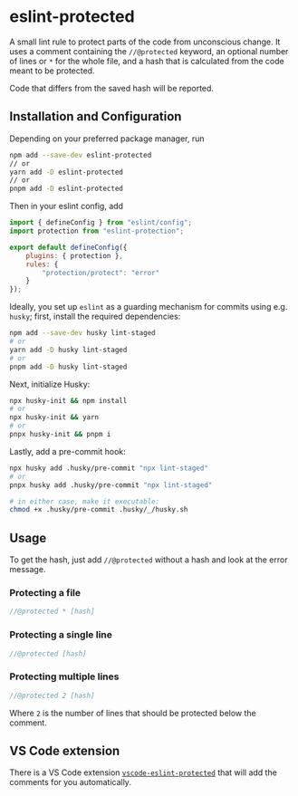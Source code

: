 # eslint-protected

A small lint rule to protect parts of the code from unconscious change. It uses a comment containing the `//@protected` keyword, an optional number of lines or `*` for the whole file, and a hash that is calculated from the code meant to be protected.

Code that differs from the saved hash will be reported.

## Installation and Configuration

Depending on your preferred package manager, run

```sh
npm add --save-dev eslint-protected
// or
yarn add -D eslint-protected
// or
pnpm add -D eslint-protected
```

Then in your eslint config, add

```js
import { defineConfig } from "eslint/config";
import protection from "eslint-protection";

export default defineConfig({    
    plugins: { protection },
    rules: {
        "protection/protect": "error"
    }
});
```

Ideally, you set up `eslint` as a guarding mechanism for commits using e.g. `husky`; first, install the required dependencies:

```sh
npm add --save-dev husky lint-staged
# or
yarn add -D husky lint-staged
# or
pnpm add -D husky lint-staged
```

Next, initialize Husky:

```sh
npx husky-init && npm install
# or
npx husky-init && yarn
# or
pnpx husky-init && pnpm i
```

Lastly, add a pre-commit hook:

```sh
npx husky add .husky/pre-commit "npx lint-staged"
# or
pnpx husky add .husky/pre-commit "npx lint-staged"

# in either case, make it executable:
chmod +x .husky/pre-commit .husky/_/husky.sh
```

## Usage

To get the hash, just add `//@protected` without a hash and look at the error message.

### Protecting a file

```js
//@protected * [hash]
```

### Protecting a single line

```js
//@protected [hash]
```

### Protecting multiple lines

```js
//@protected 2 [hash]
```

Where `2` is the number of lines that should be protected below the comment.

## VS Code extension

There is a VS Code extension [`vscode-eslint-protected`](https://github.com/crabnebula-dev/vscode-eslint-protected) that will add the comments for you automatically.
